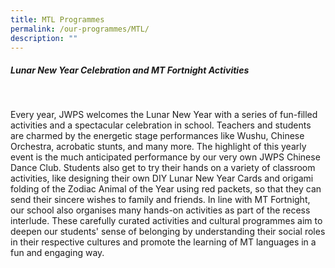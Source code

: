 ```yaml
---
title: MTL Programmes
permalink: /our-programmes/MTL/
description: ""
---
```

##### Lunar New Year Celebration and MT Fortnight Activities
<br>

Every year, JWPS welcomes the Lunar New Year with a series of fun-filled activities and a spectacular celebration in school. 
Teachers and students are charmed by the energetic stage performances like Wushu, Chinese Orchestra, acrobatic stunts, and many more. The highlight of this yearly event is the much anticipated performance by our very own JWPS Chinese Dance Club. 
Students also get to try their hands on a variety of classroom activities, like designing their own DIY Lunar New Year Cards and origami folding of the Zodiac Animal of the Year using red packets, so that they can send their sincere wishes to family and friends.
In line with MT Fortnight, our school also organises many hands-on activities as part of the recess interlude. These carefully curated activities and cultural programmes aim to deepen our students' sense of belonging by understanding their social roles in their respective cultures and promote the learning of MT languages in a fun and engaging way. 



